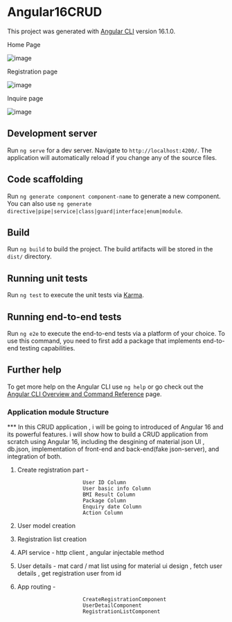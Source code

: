 # Angular16CRUD

This project was generated with [Angular CLI](https://github.com/angular/angular-cli) version 16.1.0.

Home Page

![image](https://github.com/1998Hirushamalith/gymregistrationapp/assets/130145482/dbe04a4e-f078-431b-a5b8-68ba00423076)

Registration page

![image](https://github.com/1998Hirushamalith/gymregistrationapp/assets/130145482/6d31a7f1-1636-481d-a256-4010f582d8d2)

Inquire page

![image](https://github.com/1998Hirushamalith/gymregistrationapp/assets/130145482/80698a9e-3f8e-40a9-920e-5cd57a719519)



## Development server

Run `ng serve` for a dev server. Navigate to `http://localhost:4200/`. The application will automatically reload if you change any of the source files.

## Code scaffolding

Run `ng generate component component-name` to generate a new component. You can also use `ng generate directive|pipe|service|class|guard|interface|enum|module`.

## Build

Run `ng build` to build the project. The build artifacts will be stored in the `dist/` directory.

## Running unit tests

Run `ng test` to execute the unit tests via [Karma](https://karma-runner.github.io).

## Running end-to-end tests

Run `ng e2e` to execute the end-to-end tests via a platform of your choice. To use this command, you need to first add a package that implements end-to-end testing capabilities.

## Further help

To get more help on the Angular CLI use `ng help` or go check out the [Angular CLI Overview and Command Reference](https://angular.io/cli) page.

### Application module Structure

*** In this CRUD application , i will be going to introduced of Angular 16 and its powerful features. i will show how to build a CRUD application from scratch using Angular 16, including the  desgining of material json UI , db.json, implementation of front-end and back-end(fake json-server), and integration of both. 

1. Create registration part -

                            User ID Column
                            User basic info Column
                            BMI Result Column
                            Package Column
                            Enquiry date Column
                            Action Column

2. User model creation 
3. Registration list creation
4. API service - http client , angular injectable method
5. User details - mat card / mat list using for material ui design , fetch user details , get registration user from id 
6. App routing - 

                            CreateRegistrationComponent
                            UserDetailComponent
                            RegistrationListComponent
